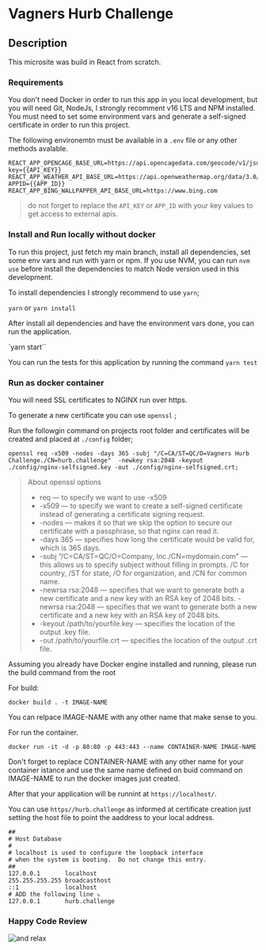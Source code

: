 # Vagners Hurb Challenge

## Description

This microsite was build in React from scratch.

### Requirements

You don't need Docker in order to run this app in you local development, but you will need Git, NodeJs, I strongly recomment v16 LTS and NPM installed.
You must need to set some environment vars and generate a self-signed certificate in order to run this project.

The following environemtn must be available in a `.env` file or any other methods avalable.

```
REACT_APP_OPENCAGE_BASE_URL=https://api.opencagedata.com/geocode/v1/json?key={{API_KEY}}
REACT_APP_WEATHER_API_BASE_URL=https://api.openweathermap.org/data/3.0/onecall?APPID={{APP_ID}}
REACT_APP_BING_WALLPAPPER_API_BASE_URL=https://www.bing.com

```

> do not forget to replace the `API_KEY` or `APP_ID` with your key values to get access to external apis.


### Install and Run locally without docker

To run this project, just fetch my main branch, install all dependencies, set some env vars and run with yarn or npm. If you use NVM, you can run `nvm use` before install the dependencies to match Node version used in this development.

To install dependencies I strongly recommend to use `yarn`;

`yarn` or `yarn install`

After install all dependencies and have the environment vars done, you can run the application.

`yarn start``

You can run the tests for this application by running the command `yarn test`


### Run as docker container

You will need SSL certificates to NGINX run over https.

To generate a new certificate you can use `openssl` ;

Run the followgin command on projects root folder and certificates will be created and placed at `./config` folder;

```
openssl req -x509 -nodes -days 365 -subj "/C=CA/ST=QC/O=Vagners Hurb Challenge./CN=hurb.challenge"  -newkey rsa:2048 -keyout ./config/nginx-selfsigned.key -out ./config/nginx-selfsigned.crt;
```

> About openssl options
>
> -   req — to specify we want to use -x509
> -   -x509 — to specify we want to create a self-signed certificate instead of generating a certificate signing request.
> -   -nodes — makes it so that we skip the option to secure our certificate with a passphrase, so that nginx can read it.
> -   -days 365 — specifies how long the certificate would be valid for, which is 365 days.
> -   -subj “/C=CA/ST=QC/O=Company, Inc./CN=mydomain.com" — this allows us to specify subject without filling in prompts. /C for country, /ST for state, /O for organization, and /CN for common name.
> -   -newrsa rsa:2048 — specifies that we want to generate both a new certificate and a new key with an RSA key of 2048 bits.
>     -newrsa rsa:2048 — specifies that we want to generate both a new certificate and a new key with an RSA key of 2048 bits.
> -   -keyout /path/to/yourfile.key — specifies the location of the output .key file.
> -   -out /path/to/yourfile.crt — specifies the location of the output .crt file.

Assuming you already have Docker engine installed and running, please run the build command from the root 

For build:

```
docker build . -t IMAGE-NAME
```

You can relpace IMAGE-NAME with any other name that make sense to you.

For run the container.


```
docker run -it -d -p 80:80 -p 443:443 --name CONTAINER-NAME IMAGE-NAME
```

Don't forget to replace CONTAINER-NAME with any other name for your container istance and use the same name defined on buid command on IMAGE-NAME to run the docker images just created.

After that your application will be runnint at `https://localhost/`.


You can use `https//hurb.challenge` as informed at certificate creation just setting the host file to point the aaddress to your local address.


```
##
# Host Database
#
# localhost is used to configure the loopback interface
# when the system is booting.  Do not change this entry.
##
127.0.0.1       localhost
255.255.255.255 broadcasthost
::1             localhost
# ADD the following line ⤵
127.0.0.1       hurb.challenge
```

### Happy Code Review

![and relax](https://media0.giphy.com/media/J4VVMzUcPQE0IbFE4z/giphy.gif?cid=ecf05e47jfi4ousnd367e7ftyvetwlxd6yus974b2kfcvra7&rid=giphy.gif&ct=g)
